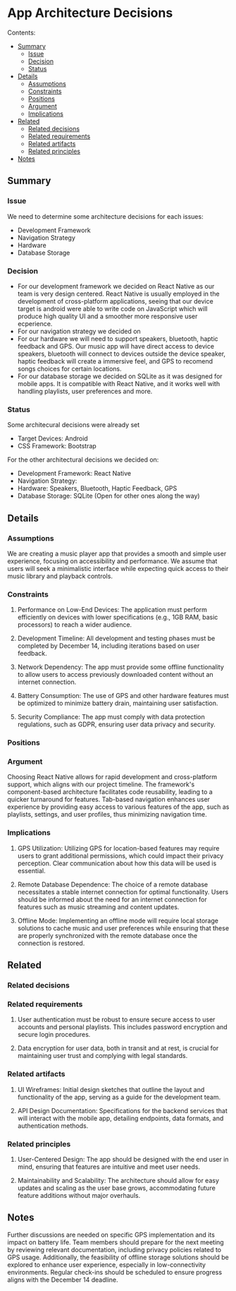 #  App Architecture Decisions

Contents:
  - [Summary](https://github.com/Miiikeey/AppArchitecture/blob/main/index.md#summary)
    - [Issue](https://github.com/Miiikeey/AppArchitecture/blob/main/index.md#issue)
    - [Decision](https://github.com/Miiikeey/AppArchitecture/blob/main/index.md#decision)
    - [Status](https://github.com/Miiikeey/AppArchitecture/blob/main/index.md#status)
  - [Details](https://github.com/Miiikeey/AppArchitecture/blob/main/index.md#details)
    - [Assumptions](https://github.com/Miiikeey/AppArchitecture/blob/main/index.md#assumtions)
    - [Constraints](https://github.com/Miiikeey/AppArchitecture/blob/main/index.md#constriants)
    - [Positions](https://github.com/Miiikeey/AppArchitecture/blob/main/index.md#positions)
    - [Argument](https://github.com/Miiikeey/AppArchitecture/blob/main/index.md#argument)
    - [Implications](https://github.com/Miiikeey/AppArchitecture/blob/main/index.md#implications)
  - [Related](https://github.com/Miiikeey/AppArchitecture/blob/main/index.md#related)
    - [Related decisions](https://github.com/Miiikeey/AppArchitecture/blob/main/index.md#related-decisions)
    - [Related requirements](https://github.com/Miiikeey/AppArchitecture/blob/main/index.md#related-requirements)
    - [Related artifacts](https://github.com/Miiikeey/AppArchitecture/blob/main/index.md#related-artifacts)
    - [Related principles](https://github.com/Miiikeey/AppArchitecture/blob/main/index.md#related-principles)
  - [Notes](https://github.com/Miiikeey/AppArchitecture/blob/main/index.md#notes)


##  Summary

### Issue
We need to determine some architecture decisions for each issues:
- Development Framework
- Navigation Strategy
- Hardware
- Database Storage
###  Decision
- For our development framework we decided on React Native as our team is very design centered. React Native is usually employed in the development of cross-platform applications, seeing that our device target is android were able to write code on JavaScript which will produce high quality UI and a smoother more responsive user ecperience.
- For our navigation strategy we decided on
- For our hardware we will need to support speakers, bluetooth, haptic feedback and GPS. Our music app will have direct access to device speakers, bluetooth will connect to devices outside the device speaker, haptic feedback will create a immersive feel, and GPS to recomend songs choices for certain locations.
- For our database storage we decided on SQLite as it was designed for mobile apps. It is compatible with React Native, and it works well with handling playlists, user preferences and more.
###  Status
Some architecural decisions were already set
- Target Devices: Android
- CSS Framework: Bootstrap

For the other architectural decisions we decided on:
- Development Framework: React Native
- Navigation Strategy:
- Hardware: Speakers, Bluetooth, Haptic Feedback, GPS
- Database Storage: SQLite (Open for other ones along the way)

##  Details

###  Assumptions
We are creating a music player app that provides a smooth and simple user experience, focusing on accessibility and performance. We assume that users will seek a minimalistic interface while expecting quick access to their music library and playback controls. 
###  Constraints
1. Performance on Low-End Devices: The application must perform efficiently on devices with lower specifications (e.g., 1GB RAM, basic processors) to reach a wider audience. 

2. Development Timeline: All development and testing phases must be completed by December 14, including iterations based on user feedback. 

3. Network Dependency: The app must provide some offline functionality to allow users to access previously downloaded content without an internet connection. 

4. Battery Consumption: The use of GPS and other hardware features must be optimized to minimize battery drain, maintaining user satisfaction. 

5. Security Compliance: The app must comply with data protection regulations, such as GDPR, ensuring user data privacy and security. 
###  Positions

###  Argument
Choosing React Native allows for rapid development and cross-platform support, which aligns with our project timeline. The framework's component-based architecture facilitates code reusability, leading to a quicker turnaround for features. Tab-based navigation enhances user experience by providing easy access to various features of the app, such as playlists, settings, and user profiles, thus minimizing navigation time. 
###  Implications
1. GPS Utilization: Utilizing GPS for location-based features may require users to grant additional permissions, which could impact their privacy perception. Clear communication about how this data will be used is essential. 

2. Remote Database Dependence: The choice of a remote database necessitates a stable internet connection for optimal functionality. Users should be informed about the need for an internet connection for features such as music streaming and content updates. 

3. Offline Mode: Implementing an offline mode will require local storage solutions to cache music and user preferences while ensuring that these are properly synchronized with the remote database once the connection is restored. 
##  Related

###  Related decisions

###  Related requirements
1. User authentication must be robust to ensure secure access to user accounts and personal playlists. This includes password encryption and secure login procedures. 

2. Data encryption for user data, both in transit and at rest, is crucial for maintaining user trust and complying with legal standards. 
###  Related artifacts
1. UI Wireframes: Initial design sketches that outline the layout and functionality of the app, serving as a guide for the development team. 

2. API Design Documentation: Specifications for the backend services that will interact with the mobile app, detailing endpoints, data formats, and authentication methods. 
###  Related principles
1. User-Centered Design: The app should be designed with the end user in mind, ensuring that features are intuitive and meet user needs. 

2. Maintainability and Scalability: The architecture should allow for easy updates and scaling as the user base grows, accommodating future feature additions without major overhauls. 
##  Notes
Further discussions are needed on specific GPS implementation and its impact on battery life. Team members should prepare for the next meeting by reviewing relevant documentation, including privacy policies related to GPS usage. Additionally, the feasibility of offline storage solutions should be explored to enhance user experience, especially in low-connectivity environments. Regular check-ins should be scheduled to ensure progress aligns with the December 14 deadline. 